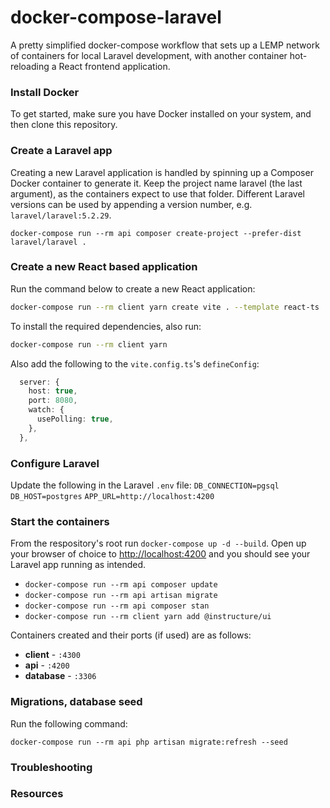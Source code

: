 # docker-compose-laravel

A pretty simplified docker-compose workflow that sets up a LEMP network of containers for local Laravel development,
with another container hot-reloading a React frontend application.

### Install Docker

To get started, make sure you have Docker installed on your system, and then clone this repository.

### Create a Laravel app

Creating a new Laravel application is handled by spinning up a Composer Docker container to generate it.
Keep the project name laravel (the last argument), as the containers expect to use that folder.
Different Laravel versions can be used by appending a version number, e.g. `laravel/laravel:5.2.29`.

```
docker-compose run --rm api composer create-project --prefer-dist laravel/laravel .
```
### Create a new React based application

Run the command below to create a new React application:
``` bash
docker-compose run --rm client yarn create vite . --template react-ts
```
To install the required dependencies, also run:
``` bash
docker-compose run --rm client yarn
```
Also add the following to the `vite.config.ts`'s `defineConfig`:
``` typescript
  server: {
    host: true,
    port: 8080,
    watch: {
      usePolling: true,
    },
  },
```

### Configure Laravel

Update the following in the Laravel `.env` file:
`DB_CONNECTION=pgsql`
`DB_HOST=postgres`
`APP_URL=http://localhost:4200`

### Start the containers

From the respository's root run `docker-compose up -d --build`. Open up your browser of choice to [http://localhost:4200](http://localhost:4200) and you should see your Laravel app running as intended.

- `docker-compose run --rm api composer update`
- `docker-compose run --rm api artisan migrate`
- `docker-compose run --rm api composer stan`
- `docker-compose run --rm client yarn add @instructure/ui`

Containers created and their ports (if used) are as follows:

- **client** - `:4300`
- **api** - `:4200`
- **database** - `:3306`

### Migrations, database seed

Run the following command:
```shell
docker-compose run --rm api php artisan migrate:refresh --seed
```

### Troubleshooting

<!-- The following issues have occurred: -->

### Resources


